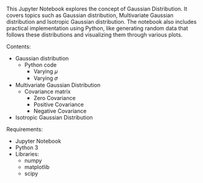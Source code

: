 This Jupyter Notebook explores the concept of Gaussian Distribution. It covers topics such as Gaussian distribution, Multivariate Gaussian distribution and Isotropic Gaussian distribution. The notebook also includes practical implementation using Python, like generating random data that follows these distributions and visualizing them through various plots.

Contents:
- Gaussian distribution
    - Python code
        - Varying 𝜇
        - Varying 𝜎
 - Multivariate Gaussian Distribution
    - Covariance matrix
        - Zero Covariance
        - Positive Covariance
        - Negative Covariance
- Isotropic Gaussian Distribution

Requirements:

- Jupyter Notebook
- Python 3
- Libraries:
    - numpy
    - matplotlib
    - scipy
